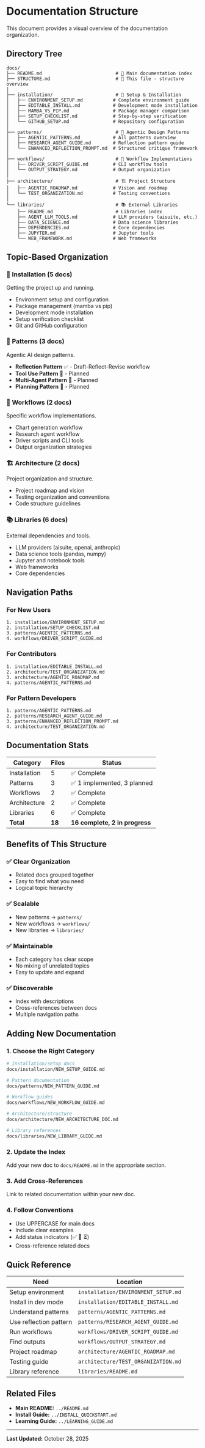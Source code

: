 # Documentation Structure

This document provides a visual overview of the documentation organization.

## Directory Tree

```
docs/
├── README.md                           # 📖 Main documentation index
├── STRUCTURE.md                        # 📁 This file - structure overview
│
├── installation/                       # 🔧 Setup & Installation
│   ├── ENVIRONMENT_SETUP.md           # Complete environment guide
│   ├── EDITABLE_INSTALL.md            # Development mode installation
│   ├── MAMBA_VS_PIP.md                # Package manager comparison
│   ├── SETUP_CHECKLIST.md             # Step-by-step verification
│   └── GITHUB_SETUP.md                # Repository configuration
│
├── patterns/                           # 🎯 Agentic Design Patterns
│   ├── AGENTIC_PATTERNS.md            # All patterns overview
│   ├── RESEARCH_AGENT_GUIDE.md        # Reflection pattern guide
│   └── ENHANCED_REFLECTION_PROMPT.md  # Structured critique framework
│
├── workflows/                          # 🔄 Workflow Implementations
│   ├── DRIVER_SCRIPT_GUIDE.md         # CLI workflow tools
│   └── OUTPUT_STRATEGY.md             # Output organization
│
├── architecture/                       # 🏗️ Project Structure
│   ├── AGENTIC_ROADMAP.md             # Vision and roadmap
│   └── TEST_ORGANIZATION.md           # Testing conventions
│
└── libraries/                          # 📚 External Libraries
    ├── README.md                       # Libraries index
    ├── AGENT_LLM_TOOLS.md             # LLM providers (aisuite, etc.)
    ├── DATA_SCIENCE.md                # Data science libraries
    ├── DEPENDENCIES.md                # Core dependencies
    ├── JUPYTER.md                     # Jupyter tools
    └── WEB_FRAMEWORK.md               # Web frameworks
```

## Topic-Based Organization

### 🔧 Installation (5 docs)
Getting the project up and running.

- Environment setup and configuration
- Package management (mamba vs pip)
- Development mode installation
- Setup verification checklist
- Git and GitHub configuration

### 🎯 Patterns (3 docs)
Agentic AI design patterns.

- **Reflection Pattern** ✅ - Draft-Reflect-Revise workflow
- **Tool Use Pattern** 🚧 - Planned
- **Multi-Agent Pattern** 🚧 - Planned
- **Planning Pattern** 🚧 - Planned

### 🔄 Workflows (2 docs)
Specific workflow implementations.

- Chart generation workflow
- Research agent workflow
- Driver scripts and CLI tools
- Output organization strategies

### 🏗️ Architecture (2 docs)
Project organization and structure.

- Project roadmap and vision
- Testing organization and conventions
- Code structure guidelines

### 📚 Libraries (6 docs)
External dependencies and tools.

- LLM providers (aisuite, openai, anthropic)
- Data science tools (pandas, numpy)
- Jupyter and notebook tools
- Web frameworks
- Core dependencies

## Navigation Paths

### For New Users
```
1. installation/ENVIRONMENT_SETUP.md
2. installation/SETUP_CHECKLIST.md
3. patterns/AGENTIC_PATTERNS.md
4. workflows/DRIVER_SCRIPT_GUIDE.md
```

### For Contributors
```
1. installation/EDITABLE_INSTALL.md
2. architecture/TEST_ORGANIZATION.md
3. architecture/AGENTIC_ROADMAP.md
4. patterns/AGENTIC_PATTERNS.md
```

### For Pattern Developers
```
1. patterns/AGENTIC_PATTERNS.md
2. patterns/RESEARCH_AGENT_GUIDE.md
3. patterns/ENHANCED_REFLECTION_PROMPT.md
4. architecture/TEST_ORGANIZATION.md
```

## Documentation Stats

| Category | Files | Status |
|----------|-------|--------|
| Installation | 5 | ✅ Complete |
| Patterns | 3 | ✅ 1 implemented, 3 planned |
| Workflows | 2 | ✅ Complete |
| Architecture | 2 | ✅ Complete |
| Libraries | 6 | ✅ Complete |
| **Total** | **18** | **16 complete, 2 in progress** |

## Benefits of This Structure

### ✅ Clear Organization
- Related docs grouped together
- Easy to find what you need
- Logical topic hierarchy

### ✅ Scalable
- New patterns → `patterns/`
- New workflows → `workflows/`
- New libraries → `libraries/`

### ✅ Maintainable
- Each category has clear scope
- No mixing of unrelated topics
- Easy to update and expand

### ✅ Discoverable
- Index with descriptions
- Cross-references between docs
- Multiple navigation paths

## Adding New Documentation

### 1. Choose the Right Category

```bash
# Installation/setup docs
docs/installation/NEW_SETUP_GUIDE.md

# Pattern documentation
docs/patterns/NEW_PATTERN_GUIDE.md

# Workflow guides
docs/workflows/NEW_WORKFLOW_GUIDE.md

# Architecture/structure
docs/architecture/NEW_ARCHITECTURE_DOC.md

# Library references
docs/libraries/NEW_LIBRARY_GUIDE.md
```

### 2. Update the Index

Add your new doc to `docs/README.md` in the appropriate section.

### 3. Add Cross-References

Link to related documentation within your new doc.

### 4. Follow Conventions

- Use UPPERCASE for main docs
- Include clear examples
- Add status indicators (✅ 🚧 ⏳)
- Cross-reference related docs

## Quick Reference

| Need | Location |
|------|----------|
| Setup environment | `installation/ENVIRONMENT_SETUP.md` |
| Install in dev mode | `installation/EDITABLE_INSTALL.md` |
| Understand patterns | `patterns/AGENTIC_PATTERNS.md` |
| Use reflection pattern | `patterns/RESEARCH_AGENT_GUIDE.md` |
| Run workflows | `workflows/DRIVER_SCRIPT_GUIDE.md` |
| Find outputs | `workflows/OUTPUT_STRATEGY.md` |
| Project roadmap | `architecture/AGENTIC_ROADMAP.md` |
| Testing guide | `architecture/TEST_ORGANIZATION.md` |
| Library reference | `libraries/README.md` |

## Related Files

- **Main README:** `../README.md`
- **Install Guide:** `../INSTALL_QUICKSTART.md`
- **Learning Guide:** `../LEARNING_GUIDE.md`

---

**Last Updated:** October 28, 2025
